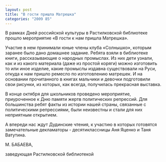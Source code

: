 ```yaml
---
layout: post
title: "В гости пришла Матрешка"
categories: "2009 85"
---
```


В рамках Дней российской культуры в Растилковской библиотеке прошло мероприятие «В гости к нам пришла Матрешка».

Участие в нем принимали юные члены клуба «Солнышко», которым заранее было дано домашнее задание. Ребята взяли в библиотеке книги, рассказывающие о народных промыслах. Из них дети узнали, как и из какого материала (даже из простой коряги) можно изготовить то или иное изделие, какие промыслы издавна существовали на Руси, откуда к нам пришло ремесло по изготовлению матрешек. И на основании прочитанного в книгах мальчики и девочки подготовили свои рисунки, из которых, как всегда, получилась прекрасная выставка.

В конце октября для школьников проведено мероприятие, приуроченное к Дню памяти жертв политических репрессий. Для большинства ребят факты из истории нашей страны, связанные с политическими репрессиями, были неизвестны и стали для них неприятным открытием.

А впереди нас ждут Дудинские чтения, к участию в которых готовятся замечательные декламаторы - десятиклассницы Аня Яценко и Таня Ватутина.

М. БАБАЕВА,

заведующая Растилковской библиотекой



